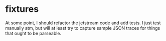 # fixtures

At some point, I should refactor the jetstream code and add tests. I just test
manually atm, but will at least try to capture sample JSON traces for things
that ought to be parseable.
